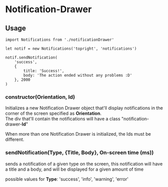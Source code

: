 # Notification-Drawer

## Usage

```JS
import Notifications from './notificationDrawer'

let notif = new Notifications('topright', 'notifications')

notif.sendNotification(
    'success',
    {
        title: 'Success!',
        body: 'The action ended without any problems :D'
    }, 2000
)
```

### constructor(Orientation, Id)

Initializes a new Notification Drawer object that'll display notifications in the corner of the screen specified as **Orientation**.  
The div that'll contain the notifications will have a class "notification-drawer-**Id**"

When more than one Notification Drawer is initialized, the Ids must be different.

### sendNotification(Type, {Title, Body}, On-screen time (ms))

sends a notification of a given type on the screen, this notification will have a title and a body, and will be displayed for a given amount of time

possible values for **Type**: 'success', 'info', 'warning', 'error'
